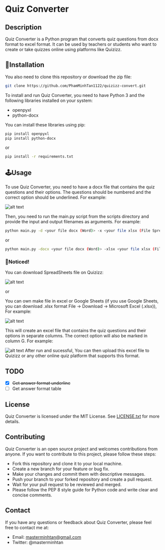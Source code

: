 # **Quiz Converter**

## **Description**

Quiz Converter is a Python program that converts quiz questions from docx format to excel format. It can be used by teachers or students who want to create or take quizzes online using platforms like Quizizz.

## **🎇Installation**

You also need to clone this repository or download the zip file:

```bash 
git clone https://github.com/PhamMinhTan1122/quizizz-convert.git
```


To install and run Quiz Converter, you need to have Python 3 and the following libraries installed on your system:

- openpyxl
- python-docx

You can install these libraries using pip:

```bash
pip install openpyxl
pip install python-docx
```
or

```bash
pip install -r requirements.txt
```

## **🕹Usage**
To use Quiz Converter, you need to have a docx file that contains the quiz questions and their options. The questions should be numbered and the correct option should be underlined. For example:

![alt text](https://raw.githubusercontent.com/PhamMinhTan1122/quizizz-convert/main/public/imgs/data-raw.png "Data-raw")

Then, you need to run the main.py script from the scripts directory and provide the input and output filenames as arguments. For example:

```bash
python main.py -d <your file docx (Word)> -x <your file xlsx (File SpreadSheets of Quizziz)>
```

or

```bash
python main.py -docx <your file docx (Word)> -xlsx <your file xlsx (File SpreadSheets of Quizziz)>
```

### 🚨Noticed!

You can download SpreadSheets file on Quizizz:

![alt text](https://raw.githubusercontent.com/PhamMinhTan1122/quizizz-convert/main/public/imgs/download-spreadsheets.png "SpreadSheets file")

or

You can own make file in excel or Google Sheets (if you use Google Sheets, you can download .xlsx format File -> Download -> Microsoft Excel (.xlsx)), For example:

![alt text](https://raw.githubusercontent.com/PhamMinhTan1122/quizizz-convert/main/public/imgs/excel_before.png "Excel before")

This will create an excel file that contains the quiz questions and their options in separate columns. The correct option will also be marked in column G. For example:

![alt text](https://raw.githubusercontent.com/PhamMinhTan1122/quizizz-convert/main/public/imgs/excel_after.png "Excel after")
After run and sucessful, You can then upload this excel file to Quizizz or any other online quiz platform that supports this format.

## TODO
- [X] ~~Get answer format underline~~
- [ ] Get answer format table

## License
Quiz Converter is licensed under the MIT License. See [LICENSE.txt](https://raw.githubusercontent.com/PhamMinhTan1122/quizizz-convert/main/docs/LICENSE.txt) for more details.

## Contributing
Quiz Converter is an open source project and welcomes contributions from anyone. If you want to contribute to this project, please follow these steps:

- Fork this repository and clone it to your local machine.
- Create a new branch for your feature or bug fix.
- Make your changes and commit them with descriptive messages.
- Push your branch to your forked repository and create a pull request.
- Wait for your pull request to be reviewed and merged.
- Please follow the PEP 8 style guide for Python code and write clear and concise comments.

## Contact
If you have any questions or feedback about Quiz Converter, please feel free to contact me at:

- Email: masterminhtan@gmail.com
- Twitter: @masterminhtan